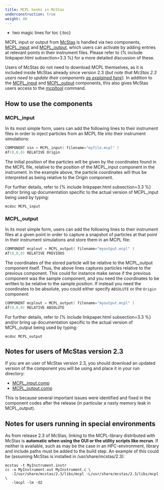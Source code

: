 ```yaml
---
title: MCPL hooks in McStas
underconstruction: true
weight: 40
---
```


- two magic lines for toc
{:toc}

MCPL input or output from [McStas](http://mcstas.org) is handled via two components, [MCPL_input](http://mcstas.org/download/components/misc/MCPL_input.html) and [MCPL_output](http://mcstas.org/download/components/misc/MCPL_output.html), which users can activate by adding entries at relevant points in their instrument files. Please refer to {% include linkpaper.html
subsection=3.3 %} for a more detailed discussion of these.

Users of McStas do not need to download MCPL themselves, as it is included
inside McStas already since version 2.3 (_but note that McStas 2.3 users need to update their components
[as explained here](#notes-for-users-of-mcstas-version-23)_). In addition to the
[MCPL_input](http://mcstas.org/download/components/misc/MCPL_input.html) and 
[MCPL_output](http://mcstas.org/download/components/misc/MCPL_output.html) components, this also gives McStas users access to the [mcpltool](LOCAL:usage_cmdline) command.

## How to use the components

### MCPL_input

In its most simple form, users can add the following lines to their instrument files in order to inject particles from an MCPL file into their instrument simulations:

```c
COMPONENT vin = MCPL_input( filename="myfile.mcpl" )
AT(0,0,0) RELATIVE Origin
```

The initial position of the particles will be given by the coordinates found in the MCPL file, relative to the position of the MCPL_input component in the instrument. In the example above, the particle coordinates will thus be interpreted as being relative to the Origin component.

For further details, refer to {% include linkpaper.html
subsection=3.3 %} and/or bring up documentation specific to the actual version of MCPL_input being used by typing:

```shell
mcdoc MCPL_input
```

### MCPL_output

In its most simple form, users can add the following lines to their instrument files at a given point in order to capture a snapshot of particles at that point in their instrument simulations and store them in an MCPL file:


```c
COMPONENT mcplout = MCPL_output( filename="myoutput.mcpl" )
AT(0,0,0) RELATIVE PREVIOUS
```
The coordinates of the stored particle will be relative to the MCPL_output component itself. Thus, the above lines captures particles relative to the previous component. This could for instance make sense if the previous component was the sample component, and you need the coordinates to be written to be relative to the sample position. If instead you need the coordinates to be absolute, you could either specify `ABSOLUTE` or the `Origin` component:

```c
COMPONENT mcplout = MCPL_output( filename="myoutput.mcpl" )
AT(0,0,0) RELATIVE ABSOLUTE
```
For further details, refer to {% include linkpaper.html
subsection=3.3 %} and/or bring up documentation specific to the actual version of MCPL_output being used by typing:

```shell
mcdoc MCPL_output
```

## Notes for users of McStas version 2.3

If you are an user of McStas version 2.3, you should download an updated version of
the component you will be using and place it in your run directory:

* [MCPL_input.comp](https://raw.githubusercontent.com/McStasMcXtrace/McCode/18b94253d61fa91e5f4f7859f59ed7636a343ff7/mcstas-comps/misc/MCPL_input.comp)
* [MCPL_output.comp](https://github.com/McStasMcXtrace/McCode/blob/409a9f6a333f22c30074f0f015e19b16bb9f513f/mcstas-comps/misc/MCPL_output.comp)

This is because several important issues were identified and fixed in the
component codes after the release (in particular a nasty memory leak in MCPL_output).

## Notes for users running in special environments

As from release 2.3 of McStas, linking to the MCPL-library
distributed with McStas is **automatic when using the GUI or the utility
scripts like mcrun**. If neither is available, such as may be the case in an HPC-environment,
library and include paths must be added to the build step. An example of this
could be (assuming McStas is installed in /usr/share/mcstas/2.3):

```shell
mcstas -t MyInstrument.instr 
cc -o MyInstrument.out MyInstrument.c \
   -I/usr/share/mcstas/2.3/libs/mcpl -L/usr/share/mcstas/2.3/libs/mcpl \
   -lmcpl -lm -O2
```
